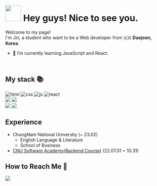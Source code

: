 <h1> <img src="https://c.tenor.com/uQJyw8sJs5kAAAAC/emoji-emoji-hello.gif" widht="50" height="50" /> Hey guys! Nice to see you. </h1>


<p>Welcome to my page! </br> I'm Jin, a student who want to be a Web developer from 🇰🇷 <b>Daejeon, Korea</b>.</p>

 - 🌱 I’m currently learning JavaScript and React.
<br />

<h2> My stack 📚 </h2>
<p>
<img alt="html" src="https://img.shields.io/badge/-HTML5-F05032?style=for-the-badge&logo=html5&logoColor=ffffff" />
<img alt="css" src="https://img.shields.io/badge/-CSS3-007ACC?style=for-the-badge&logo=css3" />
<img alt="js" src="https://img.shields.io/badge/-JavaScript-%23F7DF1C?style=for-the-badge&logo=javascript&logoColor=000000&labelColor=%23F7DF1C&color=%23FFCE5A" />
<img alt="react" src="https://img.shields.io/badge/-React-222222?style=for-the-badge&logo=react" />
 

</br>
<img src="https://img.shields.io/badge/java-007396?style=for-the-badge&logo=java&logoColor=white">
<img src="https://img.shields.io/badge/spring-6DB33F?style=for-the-badge&logo=spring&logoColor=white"> 

</br>
<img src="https://img.shields.io/badge/oracle-F80000?style=for-the-badge&logo=oracle&logoColor=white"> 
<img src="https://img.shields.io/badge/mysql-4479A1?style=for-the-badge&logo=mysql&logoColor=white"> 

</p>

## Experience
- ChungNam National Universtiy (~ 23.02)
  - English Language & Literature
  - School of Business
- [CNU Software Academy(Backend Course)](https://sites.google.com/g.cnu.ac.kr/tmax/%ED%99%88) (22.07.01 ~ 10.31)

<h2> How to Reach Me 📩 </h2>
<a href="mailto:jinnkimm7@gmail.com"><img src="https://img.shields.io/badge/Gmail-d14836?style=flat-square&logo=Gmail&logoColor=white&link=mailto:jinnkimm7@gmail.com" />

<!--
**jinnkimm7/jinnkimm7** is a ✨ _special_ ✨ repository because its `README.md` (this file) appears on your GitHub profile.

Here are some ideas to get you started:

- 🔭 I’m currently working on ...

-->
